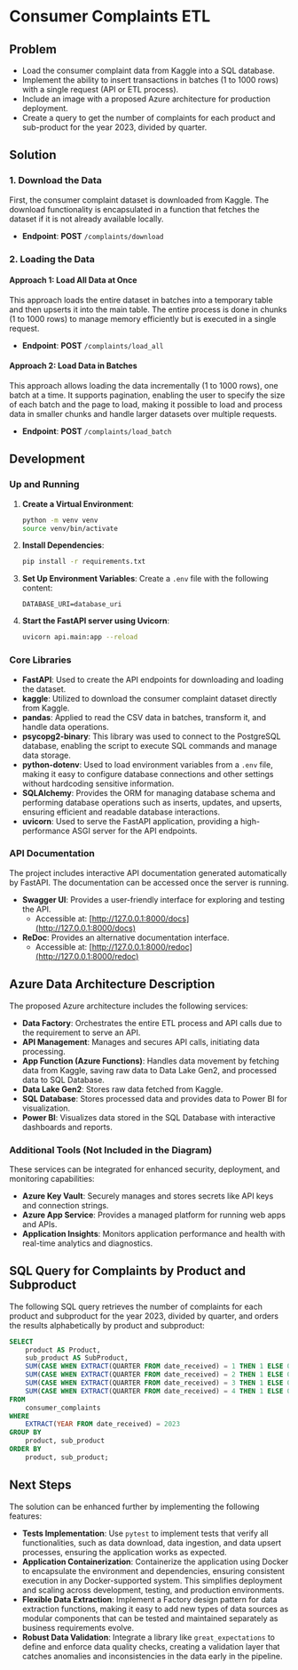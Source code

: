 # Consumer Complaints ETL

## Problem

- Load the consumer complaint data from Kaggle into a SQL database.
- Implement the ability to insert transactions in batches (1 to 1000 rows) with a single request (API or ETL process).
- Include an image with a proposed Azure architecture for production deployment.
- Create a query to get the number of complaints for each product and sub-product for the year 2023, divided by quarter.

## Solution

### 1. Download the Data

First, the consumer complaint dataset is downloaded from Kaggle. The download functionality is encapsulated in a function that fetches the dataset if it is not already available locally.

- **Endpoint**: **POST** `/complaints/download`

### 2. Loading the Data

#### Approach 1: Load All Data at Once

This approach loads the entire dataset in batches into a temporary table and then upserts it into the main table. The entire process is done in chunks (1 to 1000 rows) to manage memory efficiently but is executed in a single request.

- **Endpoint**: **POST** `/complaints/load_all`

#### Approach 2: Load Data in Batches

This approach allows loading the data incrementally (1 to 1000 rows), one batch at a time. It supports pagination, enabling the user to specify the size of each batch and the page to load, making it possible to load and process data in smaller chunks and handle larger datasets over multiple requests.

- **Endpoint**: **POST** `/complaints/load_batch`

## Development

### Up and Running

1. **Create a Virtual Environment**:

   ```bash
   python -m venv venv
   source venv/bin/activate
   ```

2. **Install Dependencies**:

   ```bash
   pip install -r requirements.txt
   ```

3. **Set Up Environment Variables**:
   Create a `.env` file with the following content:

   ```env
   DATABASE_URI=database_uri
   ```

4. **Start the FastAPI server using Uvicorn**:
   ```bash
   uvicorn api.main:app --reload
   ```

### Core Libraries

- **FastAPI**: Used to create the API endpoints for downloading and loading the dataset.
- **kaggle**: Utilized to download the consumer complaint dataset directly from Kaggle.
- **pandas**: Applied to read the CSV data in batches, transform it, and handle data operations.
- **psycopg2-binary**: This library was used to connect to the PostgreSQL database, enabling the script to execute SQL commands and manage data storage.
- **python-dotenv**: Used to load environment variables from a `.env` file, making it easy to configure database connections and other settings without hardcoding sensitive information.
- **SQLAlchemy**: Provides the ORM for managing database schema and performing database operations such as inserts, updates, and upserts, ensuring efficient and readable database interactions.
- **uvicorn**: Used to serve the FastAPI application, providing a high-performance ASGI server for the API endpoints.

### API Documentation

The project includes interactive API documentation generated automatically by FastAPI. The documentation can be accessed once the server is running.

- **Swagger UI**: Provides a user-friendly interface for exploring and testing the API.
  - Accessible at: [http://127.0.0.1:8000/docs](http://127.0.0.1:8000/docs)
- **ReDoc**: Provides an alternative documentation interface.
  - Accessible at: [http://127.0.0.1:8000/redoc](http://127.0.0.1:8000/redoc)

## Azure Data Architecture Description

The proposed Azure architecture includes the following services:

- **Data Factory**: Orchestrates the entire ETL process and API calls due to the requirement to serve an API.
- **API Management**: Manages and secures API calls, initiating data processing.
- **App Function (Azure Functions)**: Handles data movement by fetching data from Kaggle, saving raw data to Data Lake Gen2, and processed data to SQL Database.
- **Data Lake Gen2**: Stores raw data fetched from Kaggle.
- **SQL Database**: Stores processed data and provides data to Power BI for visualization.
- **Power BI**: Visualizes data stored in the SQL Database with interactive dashboards and reports.

### Additional Tools (Not Included in the Diagram)

These services can be integrated for enhanced security, deployment, and monitoring capabilities:

- **Azure Key Vault**: Securely manages and stores secrets like API keys and connection strings.
- **Azure App Service**: Provides a managed platform for running web apps and APIs.
- **Application Insights**: Monitors application performance and health with real-time analytics and diagnostics.

## SQL Query for Complaints by Product and Subproduct

The following SQL query retrieves the number of complaints for each product and subproduct for the year 2023, divided by quarter, and orders the results alphabetically by product and subproduct:

```sql
SELECT
    product AS Product,
    sub_product AS SubProduct,
    SUM(CASE WHEN EXTRACT(QUARTER FROM date_received) = 1 THEN 1 ELSE 0 END) AS Q1,
    SUM(CASE WHEN EXTRACT(QUARTER FROM date_received) = 2 THEN 1 ELSE 0 END) AS Q2,
    SUM(CASE WHEN EXTRACT(QUARTER FROM date_received) = 3 THEN 1 ELSE 0 END) AS Q3,
    SUM(CASE WHEN EXTRACT(QUARTER FROM date_received) = 4 THEN 1 ELSE 0 END) AS Q4
FROM
    consumer_complaints
WHERE
    EXTRACT(YEAR FROM date_received) = 2023
GROUP BY
    product, sub_product
ORDER BY
    product, sub_product;
```

## Next Steps

The solution can be enhanced further by implementing the following features:

- **Tests Implementation**:
  Use `pytest` to implement tests that verify all functionalities, such as data download, data ingestion, and data upsert processes, ensuring the application works as expected.
- **Application Containerization**:
  Containerize the application using Docker to encapsulate the environment and dependencies, ensuring consistent execution in any Docker-supported system. This simplifies deployment and scaling across development, testing, and production environments.
- **Flexible Data Extraction**:
  Implement a Factory design pattern for data extraction functions, making it easy to add new types of data sources as modular components that can be tested and maintained separately as business requirements evolve.
- **Robust Data Validation**:
  Integrate a library like `great_expectations` to define and enforce data quality checks, creating a validation layer that catches anomalies and inconsistencies in the data early in the pipeline.
